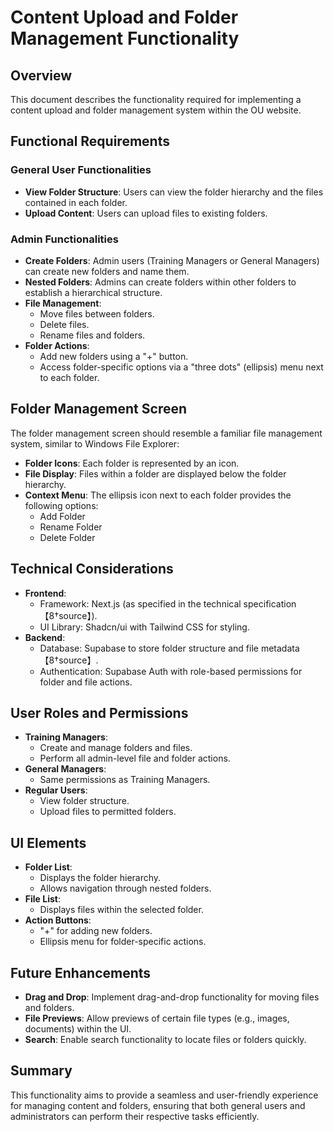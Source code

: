 <!-- @format -->

# Content Upload and Folder Management Functionality

## Overview

This document describes the functionality required for implementing a content upload and folder management system within the OU website.

## Functional Requirements

### General User Functionalities

- **View Folder Structure**: Users can view the folder hierarchy and the files contained in each folder.
- **Upload Content**: Users can upload files to existing folders.

### Admin Functionalities

- **Create Folders**: Admin users (Training Managers or General Managers) can create new folders and name them.
- **Nested Folders**: Admins can create folders within other folders to establish a hierarchical structure.
- **File Management**:
  - Move files between folders.
  - Delete files.
  - Rename files and folders.
- **Folder Actions**:
  - Add new folders using a "+" button.
  - Access folder-specific options via a "three dots" (ellipsis) menu next to each folder.

## Folder Management Screen

The folder management screen should resemble a familiar file management system, similar to Windows File Explorer:

- **Folder Icons**: Each folder is represented by an icon.
- **File Display**: Files within a folder are displayed below the folder hierarchy.
- **Context Menu**: The ellipsis icon next to each folder provides the following options:
  - Add Folder
  - Rename Folder
  - Delete Folder

## Technical Considerations

- **Frontend**:
  - Framework: Next.js (as specified in the technical specification【8†source】).
  - UI Library: Shadcn/ui with Tailwind CSS for styling.
- **Backend**:
  - Database: Supabase to store folder structure and file metadata【8†source】.
  - Authentication: Supabase Auth with role-based permissions for folder and file actions.

## User Roles and Permissions

- **Training Managers**:
  - Create and manage folders and files.
  - Perform all admin-level file and folder actions.
- **General Managers**:
  - Same permissions as Training Managers.
- **Regular Users**:
  - View folder structure.
  - Upload files to permitted folders.

## UI Elements

- **Folder List**:
  - Displays the folder hierarchy.
  - Allows navigation through nested folders.
- **File List**:
  - Displays files within the selected folder.
- **Action Buttons**:
  - "+" for adding new folders.
  - Ellipsis menu for folder-specific actions.

## Future Enhancements

- **Drag and Drop**: Implement drag-and-drop functionality for moving files and folders.
- **File Previews**: Allow previews of certain file types (e.g., images, documents) within the UI.
- **Search**: Enable search functionality to locate files or folders quickly.

## Summary

This functionality aims to provide a seamless and user-friendly experience for managing content and folders, ensuring that both general users and administrators can perform their respective tasks efficiently.
